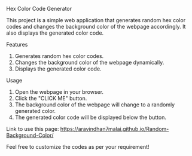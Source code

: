 Hex Color Code Generator

This project is a simple web application that generates random hex color codes and changes the background color of the webpage accordingly. It also displays the generated color code.

Features
  1. Generates random hex color codes.
  2. Changes the background color of the webpage dynamically.
  3. Displays the generated color code.

Usage
  1. Open the webpage in your browser.
  2. Click the "CLICK ME" button.
  3. The background color of the webpage will change to a randomly generated color.
  4. The generated color code will be displayed below the button.

Link to use this page:  https://aravindhan7malai.github.io/Random-Background-Color/


Feel free to customize the codes as per your requirement!
